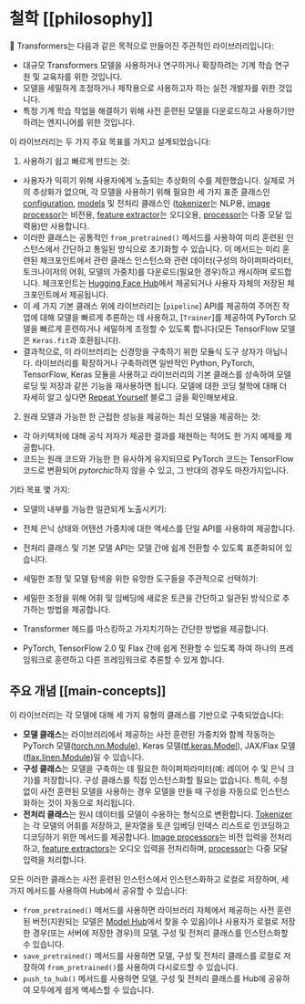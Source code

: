 <!--Copyright 2020 The HuggingFace Team. All rights reserved.

Licensed under the Apache License, Version 2.0 (the "License"); you may not use this file except in compliance with
the License. You may obtain a copy of the License at

http://www.apache.org/licenses/LICENSE-2.0

Unless required by applicable law or agreed to in writing, software distributed under the License is distributed on
an "AS IS" BASIS, WITHOUT WARRANTIES OR CONDITIONS OF ANY KIND, either express or implied. See the License for the
specific language governing permissions and limitations under the License.

⚠️ Note that this file is in Markdown but contain specific syntax for our doc-builder (similar to MDX) that may not be
rendered properly in your Markdown viewer.

-->

# 철학 [[philosophy]]

🤗 Transformers는 다음과 같은 목적으로 만들어진 주관적인 라이브러리입니다:

- 대규모 Transformers 모델을 사용하거나 연구하거나 확장하려는 기계 학습 연구원 및 교육자를 위한 것입니다.
- 모델을 세밀하게 조정하거나 제작용으로 사용하고자 하는 실전 개발자를 위한 것입니다.
- 특정 기계 학습 작업을 해결하기 위해 사전 훈련된 모델을 다운로드하고 사용하기만 하려는 엔지니어를 위한 것입니다.

이 라이브러리는 두 가지 주요 목표를 가지고 설계되었습니다:

1. 사용하기 쉽고 빠르게 만드는 것:

- 사용자가 익히기 위해 사용자에게 노출되는 추상화의 수를 제한했습니다. 실제로 거의 추상화가 없으며, 각 모델을 사용하기 위해 필요한 세 가지 표준 클래스인 [configuration](main_classes/configuration), [models](main_classes/model) 및 전처리 클래스인 ([tokenizer](main_classes/tokenizer)는 NLP용, [image processor](main_classes/image_processor)는 비전용, [feature extractor](main_classes/feature_extractor)는 오디오용, [processor](main_classes/processors)는 다중 모달 입력용)만 사용합니다.
- 이러한 클래스는 공통적인 `from_pretrained()` 메서드를 사용하여 미리 훈련된 인스턴스에서 간단하고 통일된 방식으로 초기화할 수 있습니다. 이 메서드는 미리 훈련된 체크포인트에서 관련 클래스 인스턴스와 관련 데이터(구성의 하이퍼파라미터, 토크나이저의 어휘, 모델의 가중치)를 다운로드(필요한 경우)하고 캐시하며 로드합니다. 체크포인트는 [Hugging Face Hub](https://huggingface.co/models)에서 제공되거나 사용자 자체의 저장된 체크포인트에서 제공됩니다.
- 이 세 가지 기본 클래스 위에 라이브러리는 [`pipeline`] API를 제공하여 주어진 작업에 대해 모델을 빠르게 추론하는 데 사용하고, [`Trainer`]를 제공하여 PyTorch 모델을 빠르게 훈련하거나 세밀하게 조정할 수 있도록 합니다(모든 TensorFlow 모델은 `Keras.fit`과 호환됩니다).
- 결과적으로, 이 라이브러리는 신경망을 구축하기 위한 모듈식 도구 상자가 아닙니다. 라이브러리를 확장하거나 구축하려면 일반적인 Python, PyTorch, TensorFlow, Keras 모듈을 사용하고 라이브러리의 기본 클래스를 상속하여 모델 로딩 및 저장과 같은 기능을 재사용하면 됩니다. 모델에 대한 코딩 철학에 대해 더 자세히 알고 싶다면 [Repeat Yourself](https://huggingface.co/blog/transformers-design-philosophy) 블로그 글을 확인해보세요.

2. 원래 모델과 가능한 한 근접한 성능을 제공하는 최신 모델을 제공하는 것:

- 각 아키텍처에 대해 공식 저자가 제공한 결과를 재현하는 적어도 한 가지 예제를 제공합니다.
- 코드는 원래 코드와 가능한 한 유사하게 유지되므로 PyTorch 코드는 TensorFlow 코드로 변환되어 *pytorchic*하지 않을 수 있고, 그 반대의 경우도 마찬가지입니다.

기타 목표 몇 가지:

- 모델의 내부를 가능한 일관되게 노출시키기:

- 전체 은닉 상태와 어텐션 가중치에 대한 액세스를 단일 API를 사용하여 제공합니다.
- 전처리 클래스 및 기본 모델 API는 모델 간에 쉽게 전환할 수 있도록 표준화되어 있습니다.

- 세밀한 조정 및 모델 탐색을 위한 유망한 도구들을 주관적으로 선택하기:

- 세밀한 조정을 위해 어휘 및 임베딩에 새로운 토큰을 간단하고 일관된 방식으로 추가하는 방법을 제공합니다.
- Transformer 헤드를 마스킹하고 가지치기하는 간단한 방법을 제공합니다.

- PyTorch, TensorFlow 2.0 및 Flax 간에 쉽게 전환할 수 있도록 하여 하나의 프레임워크로 훈련하고 다른 프레임워크로 추론할 수 있게 합니다.

## 주요 개념 [[main-concepts]]

이 라이브러리는 각 모델에 대해 세 가지 유형의 클래스를 기반으로 구축되었습니다:

- **모델 클래스**는 라이브러리에서 제공하는 사전 훈련된 가중치와 함께 작동하는 PyTorch 모델([torch.nn.Module](https://pytorch.org/docs/stable/nn.html#torch.nn.Module)), Keras 모델([tf.keras.Model](https://www.tensorflow.org/api_docs/python/tf/keras/Model)), JAX/Flax 모델([flax.linen.Module](https://flax.readthedocs.io/en/latest/api_reference/flax.linen.html))일 수 있습니다.
- **구성 클래스**는 모델을 구축하는 데 필요한 하이퍼파라미터(예: 레이어 수 및 은닉 크기)를 저장합니다. 구성 클래스를 직접 인스턴스화할 필요는 없습니다. 특히, 수정 없이 사전 훈련된 모델을 사용하는 경우 모델을 만들 때 구성을 자동으로 인스턴스화하는 것이 자동으로 처리됩니다.
- **전처리 클래스**는 원시 데이터를 모델이 수용하는 형식으로 변환합니다. [Tokenizer](main_classes/tokenizer)는 각 모델의 어휘를 저장하고, 문자열을 토큰 임베딩 인덱스 리스트로 인코딩하고 디코딩하기 위한 메서드를 제공합니다. [Image processors](main_classes/image_processor)는 비전 입력을 전처리하고, [feature extractors](main_classes/feature_extractor)는 오디오 입력을 전처리하며, [processor](main_classes/processors)는 다중 모달 입력을 처리합니다.

모든 이러한 클래스는 사전 훈련된 인스턴스에서 인스턴스화하고 로컬로 저장하며, 세 가지 메서드를 사용하여 Hub에서 공유할 수 있습니다:

- `from_pretrained()` 메서드를 사용하면 라이브러리 자체에서 제공하는 사전 훈련된 버전(지원되는 모델은 [Model Hub](https://huggingface.co/models)에서 찾을 수 있음)이나 사용자가 로컬로 저장한 경우(또는 서버에 저장한 경우)의 모델, 구성 및 전처리 클래스를 인스턴스화할 수 있습니다.
- `save_pretrained()` 메서드를 사용하면 모델, 구성 및 전처리 클래스를 로컬로 저장하여 `from_pretrained()`를 사용하여 다시로드할 수 있습니다.
- `push_to_hub()` 메서드를 사용하면 모델, 구성 및 전처리 클래스를 Hub에 공유하여 모두에게 쉽게 액세스할 수 있습니다.

